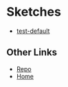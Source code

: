 # Sketches

- [test-default](./test-default/)

## Other Links

- [Repo](https://github.com/benwiz/sketches)
- [Home](https://benwiz.io)
